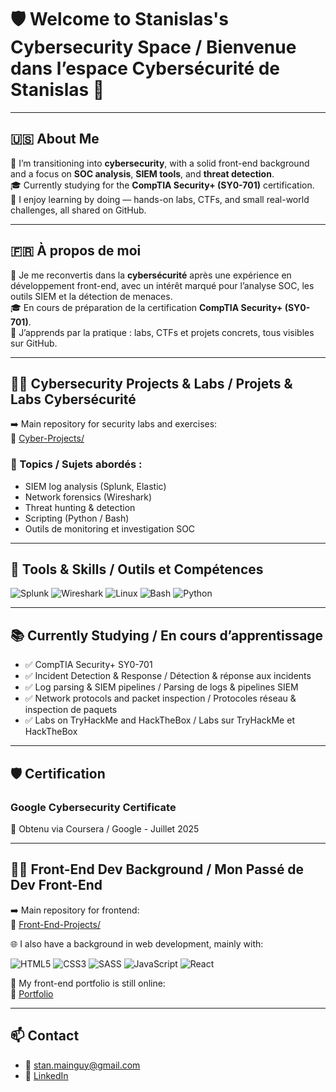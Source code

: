 # 🛡️ Welcome to Stanislas's Cybersecurity Space / Bienvenue dans l’espace Cybersécurité de Stanislas 👋

---

## 🇺🇸 About Me

🎯 I’m transitioning into **cybersecurity**, with a solid front-end background and a focus on **SOC analysis**, **SIEM tools**, and **threat detection**.  
🎓 Currently studying for the **CompTIA Security+ (SY0-701)** certification.  
🧪 I enjoy learning by doing — hands-on labs, CTFs, and small real-world challenges, all shared on GitHub.

---

## 🇫🇷 À propos de moi

🎯 Je me reconvertis dans la **cybersécurité** après une expérience en développement front-end, avec un intérêt marqué pour l’analyse SOC, les outils SIEM et la détection de menaces.  
🎓 En cours de préparation de la certification **CompTIA Security+ (SY0-701)**.  
🧪 J’apprends par la pratique : labs, CTFs et projets concrets, tous visibles sur GitHub.

---

## 👨‍💻 Cybersecurity Projects & Labs / Projets & Labs Cybersécurité

➡️ Main repository for security labs and exercises:  
🔗 [Cyber-Projects/](https://github.com/Stanislas-Mainguy/Cyber-Projects)

### 🧩 Topics / Sujets abordés :

- SIEM log analysis (Splunk, Elastic)
- Network forensics (Wireshark)
- Threat hunting & detection
- Scripting (Python / Bash)
- Outils de monitoring et investigation SOC

---

## 🧠 Tools & Skills / Outils et Compétences

![Splunk](https://img.shields.io/badge/-Splunk-000000?style=flat&logo=splunk&logoColor=white)
![Wireshark](https://img.shields.io/badge/-Wireshark-1679A7?style=flat&logo=wireshark&logoColor=white)
![Linux](https://img.shields.io/badge/-Linux-FCC624?style=flat&logo=linux&logoColor=black)
![Bash](https://img.shields.io/badge/-Bash-4EAA25?style=flat&logo=gnubash&logoColor=white)
![Python](https://img.shields.io/badge/-Python-3776AB?style=flat&logo=python&logoColor=white)

---

## 📚 Currently Studying / En cours d’apprentissage

- ✅ CompTIA Security+ SY0-701  
- ✅ Incident Detection & Response / Détection & réponse aux incidents  
- ✅ Log parsing & SIEM pipelines / Parsing de logs & pipelines SIEM  
- ✅ Network protocols and packet inspection / Protocoles réseau & inspection de paquets  
- ✅ Labs on TryHackMe and HackTheBox / Labs sur TryHackMe et HackTheBox  

---

## 🛡️ Certification

### Google Cybersecurity Certificate

📅 Obtenu via Coursera / Google - Juillet 2025

---

## 🧑‍💻 Front-End Dev Background / Mon Passé de Dev Front-End
➡️ Main repository for frontend:  
🔗 [Front-End-Projects/](https://github.com/Stanislas-Mainguy/Front-End-Projects)

🌐 I also have a background in web development, mainly with:

![HTML5](https://img.shields.io/badge/-HTML5-E34F26?style=flat&logo=html5&logoColor=white)
![CSS3](https://img.shields.io/badge/-CSS3-1572B6?style=flat&logo=css3)
![SASS](https://img.shields.io/badge/-SASS-CC6699?style=flat&logo=sass&logoColor=white)
![JavaScript](https://img.shields.io/badge/-JavaScript-F7DF1E?style=flat&logo=javascript&logoColor=black)
![React](https://img.shields.io/badge/-React-61DAFB?style=flat&logo=react&logoColor=black)

📁 My front-end portfolio is still online:  
🔗 [Portfolio](https://stanislas-portfolio.netlify.app/)

---

## 📫 Contact

- 📧 [stan.mainguy@gmail.com](mailto:stan.mainguy@gmail.com)  
- 🔗 [LinkedIn](https://www.linkedin.com/in/stanislas-m-322a972b3/)

